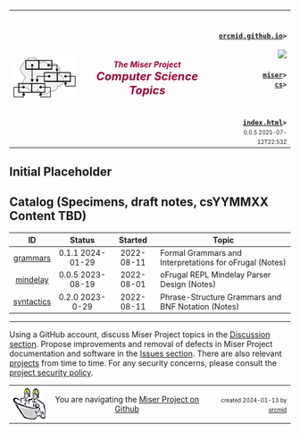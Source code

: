<!-- index.md 0.0.5                 UTF-8                         2025-07-12
     ----1----|----2----|----3----|----4----|----5----|----6----|----7----|--*
     source <https://github.com/orcmid/miser/blob/master/docs/ob/index.md>
     publication <https://orcmid.github.io/miser/ob/>
     -->
<table border="0" width="100%">
  <tr>
    <td width="25%" align="left" height="6">
       <a href="../" title="The Miser Project on GitHub">
       <img src="../images/misertheory-logo.png" /></a>
    </td>
       <td width="48%" height="6"><p align="center"><font color="#990033"><strong>
    <i>The Miser Project</i><br />
    <i><big><big>Computer Science Topics</big></big></i></strong></font></p>
    </td>
    <td width="27%" height="6" valign="middle" align="right">
      <b><code>
      <a href="../../" target="_top">orcmid.github.io</a>&gt;
      </code></b>
      <br />
      <a href="https://clustrmaps.com/site/1bw9w" title="Visit tracker">
            <img src="//www.clustrmaps.com/map_v2.png?d=3-2eQV4fOuelVHp_YtztZ0hl9Uj4ei9zLKw_nRgCgyM&cl=ffffff" />
      </a>
      <br />
      <b><code>
      <a href="../" target="_top">miser</a>&gt;
      <a href="./" target="_top">cs</a>&gt;
      </code></b>
      <br /><br />
      <b><code>
      <a href="index.html" target="_top">index.html</a>&gt;</code></b>
      <br />
      <small><small>
        0.0.5 2025-07-12T22:53Z<!-- MAINTAIN THIS MANUALLY -->
      </small></small>
      </td>
  </tr>
</table>

## Initial Placeholder

## Catalog (Specimens, draft notes, csYYMMXX Content TBD)

| **ID** | **Status** | **Started** | **Topic** |
|   :-:   |   :-:   |  :-:   |  ---  |
| [grammars](grammars.txt)| 0.1.1 2024-01-29 |2022-08-11 | Formal Grammars and Interpretations for oFrugal (Notes) |
| [mindelay](mindelay.txt)| 0.0.5 2023-08-19 |2022-08-01 | oFrugal REPL Mindelay Parser Design (Notes) |
| [syntactics](syntactics.txt) | 0.2.0 2023-0-29 | 2022-08-11 | Phrase-Structure Grammars and BNF Notation (Notes) |

----

Using a GitHub account, discuss Miser Project topics in the
[Discussion section](https://github.com/orcmid/miser/discussions).  Propose
improvements and removal of defects in Miser Project documentation and
software in the [Issues section](https://github.com/orcmid/miser/issues).
There are also relevant
[projects](https://github.com/orcmid/miser/projects?query=is%3Aopen)
from time to time.  For any security concerns, please consult the
[project security policy](https://github.com/orcmid/miser/security).

<table border="0" cellspacing="3" width="100%">
  <tr>
    <td width="14%">
	<a href="index.htm" target="_top">
       <img border="0" src="../images/hardhat-thumb.gif" alt="Hard Hat Area"
            align="left" width="80" height="57">
       </a>
    </td>
    <td width="54%" valign="middle" align="center">
      You are navigating the <a href="../">Miser Project on Github</a></td>
    <td width="30%">
      <p align="right"><font size="-2">created 2024-01-13 by
         <a target="_top" href="../../orcmid">orcmid</a> </font></p>
    </td>
  </tr>
</table>
<!--

  0.0.5  2025-07-12T22:53Z Change title to Computer Science Topics
  0.0.4  2025-07-09T21:23Z Add 0.1.2 hybridForm top/bottom banners
  0.0.3  2024-01-29T17:46Z Add syntactics, update content versions
  0.0.0  2024-01-13T19:36Z Morphed from ob/ placeholder as boilerplate


               *** end of miser/docs/cs/index.md ***                     -->

